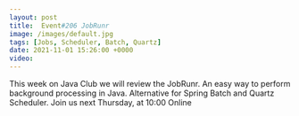 ```yaml
---
layout: post
title:  Event#206 JobRunr
image: /images/default.jpg
tags: [Jobs, Scheduler, Batch, Quartz]
date: 2021-11-01 15:26:00 +0000
video: 
---
```


This week on Java Club we will review the JobRunr. An easy way to perform background processing in Java. Alternative for Spring Batch and Quartz Scheduler.
Join us next Thursday, at 10:00 Online
